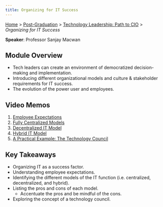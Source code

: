 ```yaml
---
title: Organizing for IT Success
---
```


[Home](../../../index.md) > [Post-Graduation](../../index.md) > [Technology Leadership: Path to CIO](../index.md) > _Organizing for IT Success_

**Speaker**: Professor Sanjay Macwan

## Module Overview

- Tech leaders can create an environment of democratized decision-making and implementation.
- Introducing different organizational models and culture & stakeholder requirements for IT success.
- The evolution of the power user and employees.

## Video Memos

1. [Employee Expectations](./Video-1-Memo.md)
2. [Fully Centralized Models](./Video-2-Memo.md)
3. [Decentralized IT Model](./Video-3-Memo.md)
4. [Hybrid IT Model](./Video-4-Memo.md)
5. [A Practical Example: The Technology Council](./Video-5-Memo.md)

## Key Takeaways

- Organizing IT as a success factor.
- Understanding employee expectations.
- Identifying the different models of the IT function (i.e. centralized, decentralized, and hybrid).
- Listing the pros and cons of each model.
  - Accentuate the pros and be mindful of the cons.
- Exploring the concept of a technology council.
